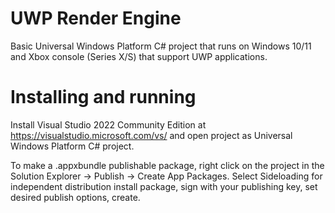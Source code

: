 # UWP Render Engine
Basic Universal Windows Platform C# project that runs on Windows 10/11 and Xbox console (Series X/S) that support UWP applications.

# Installing and running
Install Visual Studio 2022 Community Edition at https://visualstudio.microsoft.com/vs/
and open project as Universal Windows Platform C# project.

To make a .appxbundle publishable package, right click on the project in the Solution Explorer -> Publish -> Create App Packages.
Select Sideloading for independent distribution install package, sign with your publishing key, set desired publish options, create.
